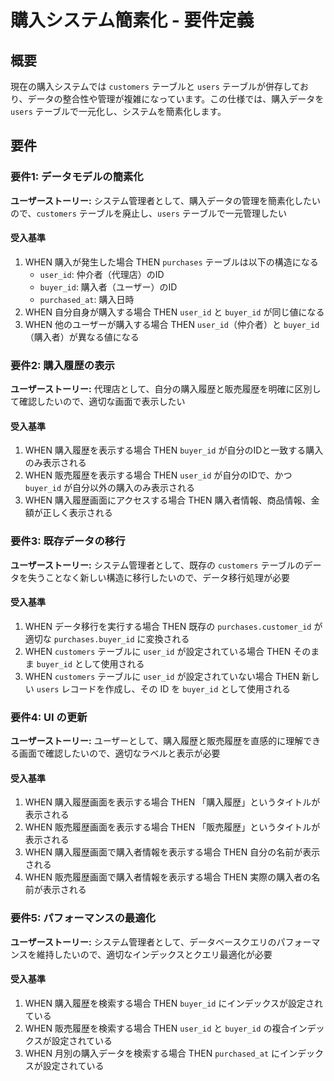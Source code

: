 # 購入システム簡素化 - 要件定義

## 概要

現在の購入システムでは `customers` テーブルと `users` テーブルが併存しており、データの整合性や管理が複雑になっています。この仕様では、購入データを `users` テーブルで一元化し、システムを簡素化します。

## 要件

### 要件1: データモデルの簡素化

**ユーザーストーリー:** システム管理者として、購入データの管理を簡素化したいので、`customers` テーブルを廃止し、`users` テーブルで一元管理したい

#### 受入基準
1. WHEN 購入が発生した場合 THEN `purchases` テーブルは以下の構造になる
   - `user_id`: 仲介者（代理店）のID
   - `buyer_id`: 購入者（ユーザー）のID
   - `purchased_at`: 購入日時
2. WHEN 自分自身が購入する場合 THEN `user_id` と `buyer_id` が同じ値になる
3. WHEN 他のユーザーが購入する場合 THEN `user_id`（仲介者）と `buyer_id`（購入者）が異なる値になる

### 要件2: 購入履歴の表示

**ユーザーストーリー:** 代理店として、自分の購入履歴と販売履歴を明確に区別して確認したいので、適切な画面で表示したい

#### 受入基準
1. WHEN 購入履歴を表示する場合 THEN `buyer_id` が自分のIDと一致する購入のみ表示される
2. WHEN 販売履歴を表示する場合 THEN `user_id` が自分のIDで、かつ `buyer_id` が自分以外の購入のみ表示される
3. WHEN 購入履歴画面にアクセスする場合 THEN 購入者情報、商品情報、金額が正しく表示される

### 要件3: 既存データの移行

**ユーザーストーリー:** システム管理者として、既存の `customers` テーブルのデータを失うことなく新しい構造に移行したいので、データ移行処理が必要

#### 受入基準
1. WHEN データ移行を実行する場合 THEN 既存の `purchases.customer_id` が適切な `purchases.buyer_id` に変換される
2. WHEN `customers` テーブルに `user_id` が設定されている場合 THEN そのまま `buyer_id` として使用される
3. WHEN `customers` テーブルに `user_id` が設定されていない場合 THEN 新しい `users` レコードを作成し、その ID を `buyer_id` として使用される

### 要件4: UI の更新

**ユーザーストーリー:** ユーザーとして、購入履歴と販売履歴を直感的に理解できる画面で確認したいので、適切なラベルと表示が必要

#### 受入基準
1. WHEN 購入履歴画面を表示する場合 THEN 「購入履歴」というタイトルが表示される
2. WHEN 販売履歴画面を表示する場合 THEN 「販売履歴」というタイトルが表示される
3. WHEN 購入履歴画面で購入者情報を表示する場合 THEN 自分の名前が表示される
4. WHEN 販売履歴画面で購入者情報を表示する場合 THEN 実際の購入者の名前が表示される

### 要件5: パフォーマンスの最適化

**ユーザーストーリー:** システム管理者として、データベースクエリのパフォーマンスを維持したいので、適切なインデックスとクエリ最適化が必要

#### 受入基準
1. WHEN 購入履歴を検索する場合 THEN `buyer_id` にインデックスが設定されている
2. WHEN 販売履歴を検索する場合 THEN `user_id` と `buyer_id` の複合インデックスが設定されている
3. WHEN 月別の購入データを検索する場合 THEN `purchased_at` にインデックスが設定されている